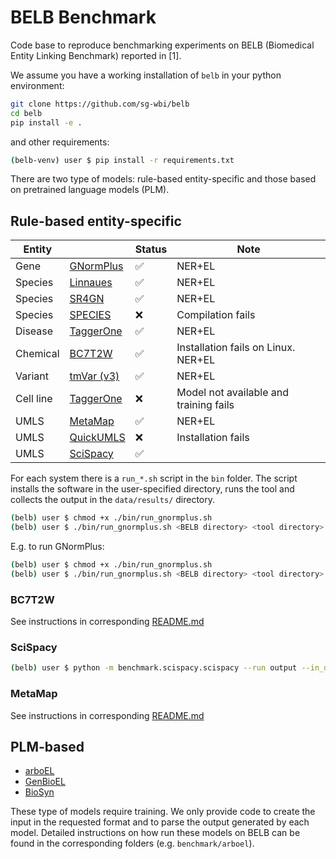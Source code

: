 # BELB Benchmark

Code base to reproduce benchmarking experiments on BELB (Biomedical Entity Linking Benchmark) reported in \[1\].

We assume you have a working installation of `belb` in your python environment:

```bash
git clone https://github.com/sg-wbi/belb
cd belb
pip install -e .
```

and other requirements:

```bash
(belb-venv) user $ pip install -r requirements.txt
```

There are two type of models: rule-based entity-specific and those based on pretrained language models (PLM).

## Rule-based entity-specific

| Entity    |                                                                                          | Status | Note                                   |
| --------- | ---------------------------------------------------------------------------------------- | ------ | -------------------------------------- |
| Gene      | [GNormPlus](https://www.ncbi.nlm.nih.gov/research/bionlp/Tools/gnormplus/)               | ✅     | NER+EL                                 |
| Species   | [Linnaues](https://linnaeus.sourceforge.net/)                                            | ✅     | NER+EL                                 |
| Species   | [SR4GN](https://www.ncbi.nlm.nih.gov/research/bionlp/Tools/sr4gn/)                       | ✅     | NER+EL                                 |
| Species   | [SPECIES](https://species.jensenlab.org/)                                                | ❌     | Compilation fails                      |
| Disease   | [TaggerOne](https://www.ncbi.nlm.nih.gov/research/bionlp/Tools/taggerone/)               | ✅     | NER+EL                                 |
| Chemical  | [BC7T2W](https://github.com/bioinformatics-ua/biocreativeVII_track2)                     | ✅     | Installation fails on Linux. NER+EL    |
| Variant   | [tmVar (v3)](https://www.ncbi.nlm.nih.gov/research/bionlp/Tools/tmvar/)                  | ✅     | NER+EL                                 |
| Cell line | [TaggerOne](https://www.ncbi.nlm.nih.gov/research/bionlp/Tools/taggerone/)               | ❌     | Model not available and training fails |
| UMLS      | [MetaMap](https://www.nlm.nih.gov/research/umls/implementation_resources/metamap.html)   | ✅     | NER+EL                                 |
| UMLS      | [QuickUMLS](https://www.nlm.nih.gov/research/umls/implementation_resources/metamap.html) | ❌     | Installation fails                     |
| UMLS      | [SciSpacy](https://allenai.github.io/scispacy/)                                          | ✅     |                                        |

For each system there is a `run_*.sh` script in the `bin` folder.
The script installs the software in the user-specified directory, runs the tool and collects the output in the `data/results/` directory.

```bash
(belb) user $ chmod +x ./bin/run_gnormplus.sh
(belb) user $ ./bin/run_gnormplus.sh <BELB directory> <tool directory>
```

E.g. to run GNormPlus:

```bash
(belb) user $ chmod +x ./bin/run_gnormplus.sh
(belb) user $ ./bin/run_gnormplus.sh <BELB directory> <tool directory>
```

### BC7T2W

See instructions in corresponding [README.md](benchmark/bc7t2w/README.md)

### SciSpacy

```bash
(belb) user $ python -m benchmark.scispacy.scispacy --run output --in_dir test --belb_dir ~/data/belb
```

### MetaMap

See instructions in corresponding [README.md](benchmark/metamap/README.md)

## PLM-based

- [arboEL](https://github.com/dhdhagar/arboEL)
- [GenBioEL](https://github.com/Yuanhy1997/GenBioEL)
- [BioSyn](https://github.com/dmis-lab/BioSyn)

These type of models require training.
We only provide code to create the input in the requested format and to parse the output generated by each model.
Detailed instructions on how run these models on BELB can be found in the corresponding folders (e.g. `benchmark/arboel`).
